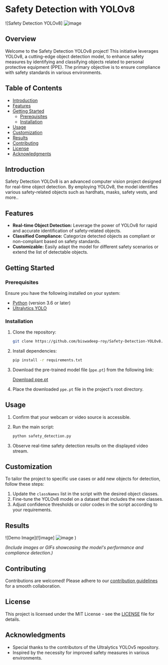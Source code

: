 # Safety Detection with YOLOv8

![Safety Detection YOLOv8] ![image](https://github.com/biswadeep-roy/Safety-Detection-YOLOv8/assets/74821633/e08d378f-9260-450b-8942-845651853d7d)


## Overview

Welcome to the Safety Detection YOLOv8 project! This initiative leverages YOLOv8, a cutting-edge object detection model, to enhance safety measures by identifying and classifying objects related to personal protective equipment (PPE). The primary objective is to ensure compliance with safety standards in various environments.

## Table of Contents

- [Introduction](#introduction)
- [Features](#features)
- [Getting Started](#getting-started)
  - [Prerequisites](#prerequisites)
  - [Installation](#installation)
- [Usage](#usage)
- [Customization](#customization)
- [Results](#results)
- [Contributing](#contributing)
- [License](#license)
- [Acknowledgments](#acknowledgments)

## Introduction

Safety Detection YOLOv8 is an advanced computer vision project designed for real-time object detection. By employing YOLOv8, the model identifies various safety-related objects such as hardhats, masks, safety vests, and more..

## Features

- **Real-time Object Detection:** Leverage the power of YOLOv8 for rapid and accurate identification of safety-related objects.
- **Classified Compliance:** Categorize detected objects as compliant or non-compliant based on safety standards.
- **Customizable:** Easily adapt the model for different safety scenarios or extend the list of detectable objects.

## Getting Started

### Prerequisites

Ensure you have the following installed on your system:

- [Python](https://www.python.org/) (version 3.6 or later)
- [Ultralytics YOLO](https://github.com/ultralytics/yolov8)

### Installation

1. Clone the repository:

    ```bash
    git clone https://github.com/biswadeep-roy/Safety-Detection-YOLOv8.git
    ```

2. Install dependencies:

    ```bash
    pip install -r requirements.txt
    ```

3. Download the pre-trained model file (`ppe.pt`) from the following link:

    [Download ppe.pt]([https://drive.google.com/drive/folders/1Fyr8PdSLKRaVdkP5Xr77hAXIXcObx_Hp?usp=sharing](https://drive.google.com/drive/folders/11tfTBkp4JdlJ8QXoAMZxgVMf8xpLBXi_?usp=sharing))

4. Place the downloaded `ppe.pt` file in the project's root directory.
   
## Usage

1. Confirm that your webcam or video source is accessible.
2. Run the main script:

    ```bash
    python safety_detection.py
    ```

3. Observe real-time safety detection results on the displayed video stream.

## Customization

To tailor the project to specific use cases or add new objects for detection, follow these steps:

1. Update the `classNames` list in the script with the desired object classes.
2. Fine-tune the YOLOv8 model on a dataset that includes the new classes.
3. Adjust confidence thresholds or color codes in the script according to your requirements.

## Results

![Demo Image](![image] ![image](https://github.com/biswadeep-roy/Safety-Detection-YOLOv8/assets/74821633/88d9b1a6-8dd8-4662-a2d9-2bfa0275c4fc)
)


_(Include images or GIFs showcasing the model's performance and compliance detection.)_

## Contributing

Contributions are welcomed! Please adhere to our [contribution guidelines](CONTRIBUTING.md) for a smooth collaboration.

## License

This project is licensed under the MIT License - see the [LICENSE](LICENSE) file for details.

## Acknowledgments

- Special thanks to the contributors of the Ultralytics YOLOv5 repository.
- Inspired by the necessity for improved safety measures in various environments.

